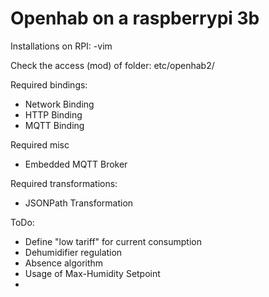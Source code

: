# Openhab on a raspberrypi 3b

Installations on RPI:
-vim

Check the access (mod) of folder:
etc/openhab2/

Required bindings:
- Network Binding
- HTTP Binding
- MQTT Binding

Required misc
- Embedded MQTT Broker

Required transformations:
- JSONPath Transformation

ToDo:
- Define "low tariff" for current consumption
- Dehumidifier regulation
- Absence algorithm
- Usage of Max-Humidity Setpoint
- 